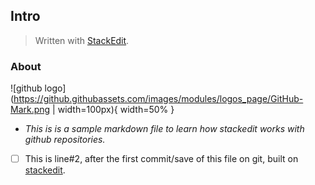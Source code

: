 

## Intro
> Written with [StackEdit](https://stackedit.io/).

### About
![github logo](https://github.githubassets.com/images/modules/logos_page/GitHub-Mark.png | width=100px){ width=50% }

 - *This is is a sample markdown file to learn how stackedit works with github repositories.*
 - [ ] This is line#2, after the first commit/save of this file on git, built on [stackedit](https://stackedit.io/).


<!--stackedit_data:
eyJoaXN0b3J5IjpbMTY1MTY4ODc1OCw5MDc2OTQzMDBdfQ==
-->